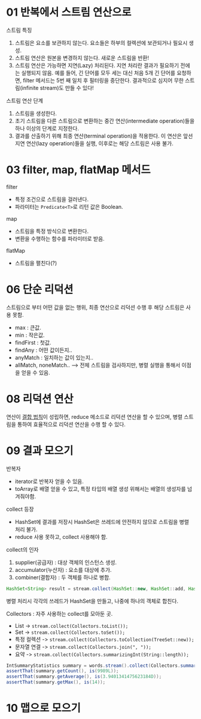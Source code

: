 # 01 반복에서 스트림 연산으로
스트림 특징

1. 스트림은 요소를 보관하지 않는다.
   요소들은 하부의 컬렉션에 보관되거나 필요시 생성.
2. 스트림 연산은 원본을 변경하지 않는다.
   새로운 스트림을 반환!
3. 스트림 연산은 가능하면 지연(Lazy) 처리된다.
   지연 처리란 결과가 필요하기 전에는 실행되지 않음.
   예를 들어, 긴 단어를 모두 세는 대신 처음 5개 긴 단어를 요청하면, filter 메서드는 5번 째 일치 후 필터링을 중단한다.
   결과적으로 심지어 무한 스트림(infinite stream)도 만들 수 있다!

스트림 연산 단계

1. 스트림을 생성한다.
2. 초기 스트림을 다른 스트림으로 변환하는 중간 연산(intermediate operation)들을 하나 이상의 단계로 지정한다.
3. 결과를 산출하기 위해 최종 연산(terminal operation)을 적용한다. 
이 연산은 앞선 지연 연산(lazy operation)들을 실행, 이후로는 해당 스트림은 사용 불가.

# 03 filter, map, flatMap 메서드
filter
* 특정 조건으로 스트림을 걸러낸다.
* 파라미터는 `Predicate<T>`로 리턴 값은 Boolean.

map
* 스트림을 특정 방식으로 변환한다.
* 변환을 수행하는 함수를 파라미터로 받음.

flatMap
* 스트림을 펼친다(?)

# 06 단순 리덕션
스트림으로 부터 어떤 값을 없는 행위, 최종 연산으로 리덕션 수행 후 해당 스트림은 사용 못함.
* max : 큰값.
* min : 작은값.
* findFirst : 첫값.
* findAny : 어떤 값이든지..
* anyMatch : 일치하는 값이 있는지.. 
* allMatch, noneMatch.. --> 전체 스트림을 검사하지만, 병렬 실행을 통해서 이점을 얻을 수 있음.

# 08 리덕션 연산

연산이 [결합 법칙](http://ko.wikipedia.org/wiki/%EA%B2%B0%ED%95%A9%EB%B2%95%EC%B9%99)이 성립하면, reduce 메소드로 리덕션 연산을 할 수 있으며, 병렬 스트림을 통하여 효율적으로 리덕션 연산을 수행 할 수 있다.

# 09 결과 모으기
반복자
* iterator로 반복자 얻을 수 있음.
* toArray로 배열 얻을 수 있고, 특정 타입의 배열 생성 위해서는 배열의 생성자를 넘겨줘야함.

collect 등장
* HashSet에 결과를 저장시 HashSet은 쓰레드에 안전하지 않므로 스트림을 병렬 처리 불가.
* reduce 사용 못하고, collect 사용해야 함.

collect의 인자

1. supplier(공급자) : 대상 객체의 인스턴스 생성.
2. accumulator(누산자) : 요소를 대상에 추가.
3. combiner(결합자) : 두 객체를 하나로 병합.

```java
HashSet<String> result = stream.collect(HashSet::new, HashSet::add, HashSet::add);
```
병렬 처리시 각각의 쓰레드가 HashSet을 만들고, 나중에 하나의 객체로 합친다.

Collectors : 자주 사용하는 collect를 모아둔 곳.
* List -> `stream.collect(Collectors.toList());`
* Set -> `stream.collect(Collectors.toSet());`
* 특정 컬렉션 -> `stream.collect(Collectors.toCollection(TreeSet::new));`
* 문자열 연결 -> `stream.collect(Collectors.join(", "));`
* 요약 -> `stream.collect(Collectors.summarizingInt(String::length));`
```java
IntSummaryStatistics summary = words.stream().collect(Collectors.summarizingInt(String::length));
assertThat(summary.getCount(), is(9989L));
assertThat(summary.getAverage(), is(3.9401341475623184D));
assertThat(summary.getMax(), is(14));
```

# 10 맵으로 모으기